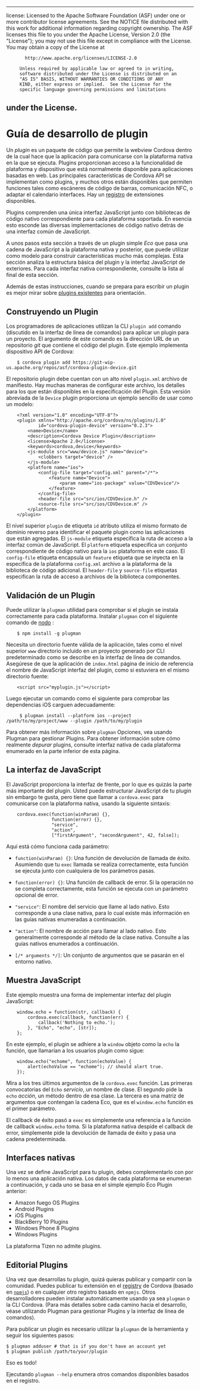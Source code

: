 * * *

license: Licensed to the Apache Software Foundation (ASF) under one or more contributor license agreements. See the NOTICE file distributed with this work for additional information regarding copyright ownership. The ASF licenses this file to you under the Apache License, Version 2.0 (the "License"); you may not use this file except in compliance with the License. You may obtain a copy of the License at

           http://www.apache.org/licenses/LICENSE-2.0
    
         Unless required by applicable law or agreed to in writing,
         software distributed under the License is distributed on an
         "AS IS" BASIS, WITHOUT WARRANTIES OR CONDITIONS OF ANY
         KIND, either express or implied.  See the License for the
         specific language governing permissions and limitations
    

## under the License.

# Guía de desarrollo de plugin

Un *plugin* es un paquete de código que permite la webview Cordova dentro de la cual hace que la aplicación para comunicarse con la plataforma nativa en la que se ejecuta. Plugins proporcionan acceso a la funcionalidad de plataforma y dispositivo que está normalmente disponible para aplicaciones basadas en web. Las principales características de Cordova API se implementan como plugins, y muchos otros están disponibles que permiten funciones tales como escáneres de código de barras, comunicación NFC, o adaptar el calendario interfaces. Hay un [registro][1] de extensiones disponibles.

 [1]: http://plugins.cordova.io

Plugins comprenden una única interfaz JavaScript junto con bibliotecas de código nativo correspondiente para cada plataforma soportada. En esencia esto esconde las diversas implementaciones de código nativo detrás de una interfaz común de JavaScript.

A unos pasos esta sección a través de un plugin simple *Eco* que pasa una cadena de JavaScript a la plataforma nativa y posterior, que puede utilizar como modelo para construir características mucho más complejas. Esta sección analiza la estructura básica del plugin y la interfaz JavaScript de exteriores. Para cada interfaz nativa correspondiente, consulte la lista al final de esta sección.

Además de estas instrucciones, cuando se prepara para escribir un plugin es mejor mirar sobre [plugins existentes][2] para orientación.

 [2]: http://cordova.apache.org/#contribute

## Construyendo un Plugin

Los programadores de aplicaciones utilizan la CLI `plugin add` comando (discutido en la interfaz de línea de comandos) para aplicar un plugin para un proyecto. El argumento de este comando es la dirección URL de un repositorio *git* que contiene el código del plugin. Este ejemplo implementa dispositivo API de Cordova:

        $ cordova plugin add https://git-wip-us.apache.org/repos/asf/cordova-plugin-device.git
    

El repositorio plugin debe cuentan con un alto nivel `plugin.xml` archivo de manifiesto. Hay muchas maneras de configurar este archivo, los detalles para los que están disponibles en la especificación del Plugin. Esta versión abreviada de la `Device` plugin proporciona un ejemplo sencillo de usar como un modelo:

        <?xml version="1.0" encoding="UTF-8"?>
        <plugin xmlns="http://apache.org/cordova/ns/plugins/1.0"
                id="cordova-plugin-device" version="0.2.3">
            <name>Device</name>
            <description>Cordova Device Plugin</description>
            <license>Apache 2.0</license>
            <keywords>cordova,device</keywords>
            <js-module src="www/device.js" name="device">
                <clobbers target="device" />
            </js-module>
            <platform name="ios">
                <config-file target="config.xml" parent="/*">
                    <feature name="Device">
                        <param name="ios-package" value="CDVDevice"/>
                    </feature>
                </config-file>
                <header-file src="src/ios/CDVDevice.h" />
                <source-file src="src/ios/CDVDevice.m" />
            </platform>
        </plugin>
    

El nivel superior `plugin` de etiqueta `id` atributo utiliza el mismo formato de dominio reverso para identificar el paquete plugin como las aplicaciones que están agregadas. El `js-module` etiqueta especifica la ruta de acceso a la interfaz común de JavaScript. El `platform` etiqueta especifica un conjunto correspondiente de código nativo para la `ios` plataforma en este caso. El `config-file` etiqueta encapsula un `feature` etiqueta que se inyecta en la específica de la plataforma `config.xml` archivo a la plataforma de la biblioteca de código adicional. El `header-file` y `source-file` etiquetas especifican la ruta de acceso a archivos de la biblioteca componentes.

## Validación de un Plugin

Puede utilizar la `plugman` utilidad para comprobar si el plugin se instala correctamente para cada plataforma. Instalar `plugman` con el siguiente comando de [nodo][3] :

 [3]: http://nodejs.org/

        $ npm install -g plugman
    

Necesita un directorio fuente válida de la aplicación, tales como el nivel superior `www` directorio incluido en un proyecto generado por CLI predeterminado como se describe en la interfaz de línea de comandos. Asegúrese de que la aplicación de `index.html` página de inicio de referencia el nombre de JavaScript interfaz del plugin, como si estuviera en el mismo directorio fuente:

        <script src="myplugin.js"></script>
    

Luego ejecutar un comando como el siguiente para comprobar las dependencias iOS carguen adecuadamente:

         $ plugman install --platform ios --project /path/to/my/project/www --plugin /path/to/my/plugin
    

Para obtener más información sobre `plugman` Opciones, vea usando Plugman para gestionar Plugins. Para obtener información sobre cómo realmente *depurar* plugins, consulte interfaz nativa de cada plataforma enumerado en la parte inferior de esta página.

## La interfaz de JavaScript

El JavaScript proporciona la interfaz de frente, por lo que es quizás la parte más importante del plugin. Usted puede estructurar JavaScript de tu plugin sin embargo te gusta, pero tiene que llamar a `cordova.exec` para comunicarse con la plataforma nativa, usando la siguiente sintaxis:

        cordova.exec(function(winParam) {},
                     function(error) {},
                     "service",
                     "action",
                     ["firstArgument", "secondArgument", 42, false]);
    

Aquí está cómo funciona cada parámetro:

*   `function(winParam) {}`: Una función de devolución de llamada de éxito. Asumiendo que tu `exec` llamada se realiza correctamente, esta función se ejecuta junto con cualquiera de los parámetros pasas.

*   `function(error) {}`: Una función de callback de error. Si la operación no se completa correctamente, esta función se ejecuta con un parámetro opcional de error.

*   `"service"`: El nombre del servicio que llame al lado nativo. Esto corresponde a una clase nativa, para lo cual existe más información en las guías nativas enumeradas a continuación.

*   `"action"`: El nombre de acción para llamar al lado nativo. Esto generalmente corresponde al método de la clase nativa. Consulte a las guías nativos enumerados a continuación.

*   `[/* arguments */]`: Un conjunto de argumentos que se pasarán en el entorno nativo.

## Muestra JavaScript

Este ejemplo muestra una forma de implementar interfaz del plugin JavaScript:

        window.echo = function(str, callback) {
            cordova.exec(callback, function(err) {
                callback('Nothing to echo.');
            }, "Echo", "echo", [str]);
        };
    

En este ejemplo, el plugin se adhiere a la `window` objeto como la `echo` la función, que llamarían a los usuarios plugin como sigue:

        window.echo("echome", function(echoValue) {
            alert(echoValue == "echome"); // should alert true.
        });
    

Mira a los tres últimos argumentos de la `cordova.exec` función. Las primeras convocatorias del `Echo` *servicio*, un nombre de clase. El segundo pide la `echo` *acción*, un método dentro de esa clase. La tercera es una matriz de argumentos que contengan la cadena Eco, que es el `window.echo` función es el primer parámetro.

El callback de éxito pasó a `exec` es simplemente una referencia a la función de callback `window.echo` toma. Si la plataforma nativa despide el callback de error, simplemente pide la devolución de llamada de éxito y pasa una cadena predeterminada.

## Interfaces nativas

Una vez se define JavaScript para tu plugin, debes complementarlo con por lo menos una aplicación nativa. Los datos de cada plataforma se enumeran a continuación, y cada uno se basa en el simple ejemplo Eco Plugin anterior:

*   Amazon fuego OS Plugins
*   Android Plugins
*   iOS Plugins
*   BlackBerry 10 Plugins
*   Windows Phone 8 Plugins
*   Windows Plugins

La plataforma Tizen no admite plugins.

## Editorial Plugins

Una vez que desarrollas tu plugin, quizá quieras publicar y compartir con la comunidad. Puedes publicar tu extensión en el [registry][1] de Cordova (basado en [`npmjs`][4]) o en cualquier otro registro basado en `npmjs`. Otros desarrolladores pueden instalar automáticamente usando ya sea `plugman` o la CLI Cordova. (Para más detalles sobre cada camino hacia el desarrollo, véase utilizando Plugman para gestionar Plugins y la interfaz de línea de comandos).

 [4]: https://github.com/isaacs/npmjs.org

Para publicar un plugin es necesario utilizar la `plugman` de la herramienta y seguir los siguientes pasos:

    $ plugman adduser # that is if you don't have an account yet
    $ plugman publish /path/to/your/plugin
    

Eso es todo!

Ejecutando `plugman --help` enumera otros comandos disponibles basados en el registro.